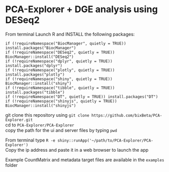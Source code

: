 # PCA-Explorer + DGE analysis using DESeq2

From terminal Launch R and INSTALL the following packages:

`if (!requireNamespace("BiocManager", quietly = TRUE))
  install.packages("BiocManager")`<br>
`if (!requireNamespace("DESeq2", quietly = TRUE))
  BiocManager::install("DESeq2")`<br>
`if (!requireNamespace("dplyr", quietly = TRUE))
 install.packages("dplyr")`<br>
`if (!requireNamespace("plotly", quietly = TRUE))
  install.packages("plotly")`<br>
`if (!requireNamespace("shiny", quietly = TRUE))
  BiocManager::install("shiny")`<br>
`if (!requireNamespace("tibble", quietly = TRUE))
 install.packages("tibble")`<br>
`if (!requireNamespace("DT", quietly = TRUE))
  install.packages("DT")`<br>
`if (!requireNamespace("shinyjs", quietly = TRUE))
  BiocManager::install("shinyjs")`<br>

git clone this repository using `git clone https://github.com/bixBeta/PCA-Explorer.git`<br>
cd to `PCA-Explorer/PCA-Explorer`<br>
copy the path for the ui and server files by typing `pwd`

From terminal type `R -e shiny::runApp('~/path/to/PCA-Explorer/PCA-Explorer')`<br>
Copy the ip address and paste it in a web browser to launch the app

Example CountMatrix and metadata target files are available in the `examples` folder



